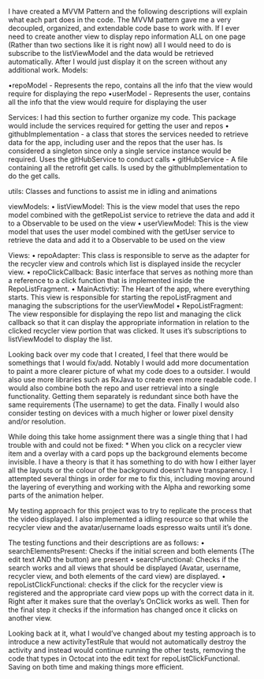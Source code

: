 I have created a MVVM Pattern and the following descriptions will explain what each part does in the code. The MVVM pattern gave me a very decoupled, organized, and extendable code base to work with. If I ever need to create another view to display repo information ALL on one page (Rather than two sections like it is right now) all I would need to do is subscribe to the listViewModel and the data would be retrieved automatically. After I would just display it on the screen without any additional work.
Models:

•repoModel - Represents the repo, contains all the info that the view would require for displaying the repo
•userModel - Represents the user, contains all the info that the view would require for displaying the user

Services: I had this section to further organize my code. This package would include the services required for getting the user and repos
	•	githubImplementation - a class that stores the services needed to retrieve data for the app, including user and the repos that the user has. Is considered a singleton since only a single service instance would be required. Uses the gitHubService to conduct calls
	•	gitHubService - A file containing all the retrofit get calls. Is used by the githubImplementation to do the get calls.

utils: Classes and functions to assist me in idling and animations

viewModels:
	•	listViewModel: This is the view model that uses the repo model combined with the getRepoList service to retrieve the data and add it to a Observable to be used on the view
	•	userViewModel: This is the view model that uses the user model combined with the getUser service to retrieve the data and add it to a Observable to be used on the view

Views:
	•	repoAdapter: This class is responsible to serve as the adapter for the recycler view and controls which list is displayed inside the recycler view.
	•	repoClickCallback: Basic interface that serves as nothing more than a reference to a click function that is implemented inside the RepoListFragment.
	•	MainActivtiy: The Heart of the app, where everything starts. This view is responsible for starting the repoListFragment and managing the subscriptions for the userViewModel
	•	RepoListFragment: The view responsible for displaying the repo list and managing the click callback so that it can display the appropriate information in relation to the clicked recycler view portion that was clicked. It uses it’s subscriptions to listViewModel to display the list.

Looking back over my code that I created, I feel that there would be somethings that I would fix/add. Notably I would add more documentation to paint a more clearer picture of what my code does to a outsider. I would also use more libraries such as RxJava to create even more readable code. I would also combine both the repo and user retrieval into a single functionality. Getting them separately is redundant since both have the same requirements (The username) to get the data. Finally I would also consider testing on devices with a much higher or lower pixel density and/or resolution.

While doing this take home assignment there was a single thing that I had trouble with and could not be fixed: * When you click on a recycler view item and a overlay with a card pops up the background elements become invisible. I have a theory is that it has something to do with how I either layer all the layouts or the colour of the background doesn’t have transparency. I attempted several things in order for me to fix this, including moving around the layering of everything and working with the Alpha and reworking some parts of the animation helper.

My testing approach for this project was to try to replicate the process that the video displayed. I also implemented a idling resource so that while the recycler view and the avatar/username loads espresso waits until it’s done.

The testing functions and their descriptions are as follows:
	•	searchElementsPresent: Checks if the initial screen and both elements (The edit text AND the button) are present
	•	searchFunctional: Checks if the search works and all views that should be displayed (Avatar, username, recycler view, and both elements of the card view) are displayed.
	•	repoListClickFunctional: checks if the click for the recycler view is registered and the appropriate card view pops up with the correct data in it. Right after it makes sure that the overlay’s OnClick works as well. Then for the final step it checks if the information has changed once it clicks on another view.

Looking back at it, what I would’ve changed about my testing approach is to introduce a new activityTestRule that would not automatically destroy the activity and instead would continue running the other tests, removing the code that types in Octocat into the edit text for repoListClickFunctional. Saving on both time and making things more efficient.
